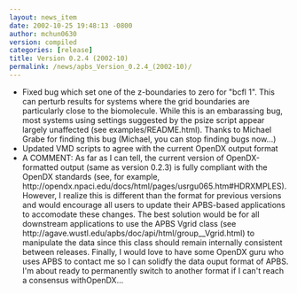 ```yaml
---
layout: news_item
date: 2002-10-25 19:48:13 -0800
author: mchun0630
version: compiled
categories: [release]
title: Version 0.2.4 (2002-10)
permalink: /news/apbs_Version_0.2.4_(2002-10)/
---
```



<ul>    
<li>Fixed bug which set one of the  z-boundaries to zero for "bcfl 1".  This can perturb results for systems where the grid boundaries are particularly close to the biomolecule.  While this is an embarassing bug, most systems using settings suggested by the psize script appear largely unaffected (see examples/README.html).  Thanks to Michael Grabe for finding this bug (Michael, you can stop finding bugs now...)</li>
<li>Updated VMD scripts to agree with the current OpenDX output format</li>
<li>A COMMENT:  As far as I can tell, the current version of OpenDX-formatted output (same as version 0.2.3) is fully compliant with the OpenDX standards (see, for example,  http://opendx.npaci.edu/docs/html/pages/usrgu065.htm#HDRXMPLES).   However, I realize this is different than the format for previous versions and would encourage all users to update their APBS-based applications to accomodate these changes.  The best solution would be for all downstream applications to use the APBS Vgrid class (see http://agave.wustl.edu/apbs/doc/api/html/group__Vgrid.html) to manipulate the data since this class should remain internally consistent between releases.  Finally, I would love to have some OpenDX guru who uses APBS to contact me so I can solidfy the data ouput format of APBS.  I'm about ready to permanently switch to another format if I can't reach a consensus withOpenDX...</li>
</ul>        
